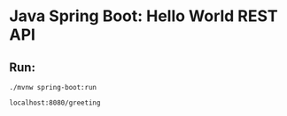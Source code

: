 # Java Spring Boot: Hello World REST API

## Run:

`./mvnw spring-boot:run`

`localhost:8080/greeting`
